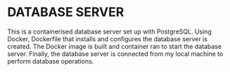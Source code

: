 # DATABASE SERVER

This is a containerised database server set up with PostgreSQL.
Using Docker, Dockerfile that installs and configures the database server is created.
The Docker image is built and container ran to start the database server.
Finally, the database server is connected from my local machine to perform database operations.
